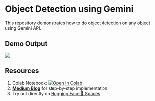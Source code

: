# Object Detection using Gemini
This repository demonstrates how to do object detection on any object using Gemini API.


## Demo Output
<img src="https://github.com/NSTiwari/Object-Detection-using-Gemini/blob/main/Gemini_Object_Detection.gif"/>


## Resources

1. Colab Notebook: 
   [![Open In Colab](https://colab.research.google.com/assets/colab-badge.svg)](https://colab.research.google.com/github/NSTiwari/Object-Detection-using-Gemini/blob/main/Object_Detection_Gemini.ipynb)
2. [**Medium Blog**](https://tiwarinitin1999.medium.com/yes-gemini-can-do-object-detection-7ffc5a25b896) for step-by-step implementation.
3. Try out directly on [Hugging Face 🤗 Spaces](https://huggingface.co/spaces/NSTiwari/Object-Detection-Gemini)
